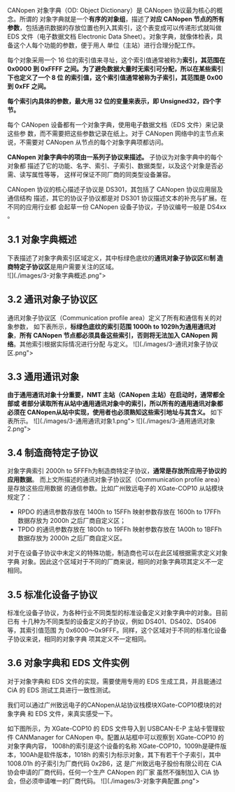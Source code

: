 CANopen 对象字典（OD: Object Dictionary）是 CANopen 协议最为核心的概念。所谓的
对象字典就是一个**有序的对象组**，描述了**对应 CANopen 节点的所有参数**，包括通讯数据的存放位置也列入其索引，这个表变成可以传递形式就叫做 EDS 文件（电子数据文档
Electronic Data Sheet）。对象字典，就像体检表，具备这个人每个功能的参数，便于用人
单位（主站）进行合理分配工作。  

每个对象采用一个 16 位的索引值来寻址，这个索引值通常被称为**索引，其范围在 0x0000
到 0xFFFF 之间。为了避免数据大量时无索引可分配，所以在某些索引下也定义了一个 8 位
的索引值，这个索引值通常被称为子索引，其范围是 0x00 到 0xFF 之间。**  

**每个索引内具体的参数，最大用 32 位的变量来表示，即 Unsigned32，四个字节。**  

每个 CANopen 设备都有一个对象字典，使用电子数据文档（EDS 文件）来记录这些参
数，而不需要把这些参数记录在纸上。对于 CANopen 网络中的主节点来说，不需要对
CANopen 从节点的每个对象字典项都访问。  

**CANopen 对象字典中的项由一系列子协议来描述。** 子协议为对象字典中的每个对象都
描述了它的功能、名字、索引、子索引、数据类型，以及这个对象是否必需、读写属性等等，
这样可保证不同厂商的同类型设备兼容。  

CANopen 协议的核心描述子协议是 DS301，其包括了 CANopen 协议应用层及通信结构
描述，其它的协议子协议都是对 DS301 协议描述文本的补充与扩展。在不同的应用行业都
会起草一份 CANopen 设备子协议，子协议编号一般是 DS4xx 。

## 3.1 对象字典概述

下表描述了对象字典索引区域定义，其中标绿色底纹的**通讯对象子协议区**和**制
造商特定子协议区**是用户需要关注的区域。  
![](./images/3-对象字典概述.png"></div>

## 3.2 通讯对象子协议区

通讯对象子协议区（Communication profile area）定义了所有和通信有关的对象参数，
如下表所示，**标绿色底纹的索引范围 1000h to 1029h为通用通讯对象**，**所有 CANopen 节点都必须具备这些索引，否则将无法加入 CANopen 网络**。其他索引根据实际情况进行分配
与定义。
![](./images/3-通讯对象子协议区.png"></div>

## 3.3 通用通讯对象

**由于通用通讯对象十分重要，NMT 主站（CANopen 主站）在启动时，通常都全部或
者部分读取所有从站中通用通讯对象中的索引，所以所有的通用通讯对象都必须在
CANopen从站中实现，使用者也必须熟知这些索引地址与其含义。** 如下表所示。
![](./images/3-通用通讯对象1.png"></div>
![](./images/3-通用通讯对象2.png"></div>

## 3.4 制造商特定子协议
对象字典索引 2000h to 5FFFh为制造商特定子协议，**通常是存放所应用子协议的应用数据**。
而上文所描述的通讯对象子协议区（Communication profile area）是存放这些应用数据
的通信参数。比如广州致远电子的 XGate-COP10 从站模块规定了：
- RPDO 的通讯参数存放在 1400h to 15FFh 映射参数存放在 1600h to 17FFh 数据存放为
2000h 之后厂商自定义区；
- TPDO 的通讯参数存放在 1800h to 19FFh 映射参数存放在 1A00h to 1BFFh 数据存放为
2000h 之后厂商自定义区。

对于在设备子协议中未定义的特殊功能，制造商也可以在此区域根据需求定义对象字典
对象。因此这个区域对于不同的厂商来说，相同的对象字典项其定义不一定相同。

## 3.5 标准化设备子协议
标准化设备子协议，为各种行业不同类型的标准设备定义对象字典中的对象。目前已有
十几种为不同类型的设备定义的子协议，例如 DS401、DS402、DS406 等，其索引值范围
为 0x6000～0x9FFF。同样，这个区域对于不同的标准化设备子协议来说，相同的对象字典
项其定义不一定相同。

## 3.6 对象字典和 EDS 文件实例
对于对象字典和 EDS 文件的实现，需要使用专用的 EDS 生成工具，并且能通过 CiA 的
EDS 测试工具进行一致性测试。  

我们可以通过广州致远电子的CANopen从站协议栈模块XGate-COP10模块的对象字典
和 EDS 文件，来真实感受一下。  

如下图所示，为 XGate-COP10 的 EDS 文件导入到 USBCAN-E-P 主站卡管理软件
CANManager for CANopen 中。配置从站框中可以观察到 XGate-COP10 的对象字典内容，
1008h的索引是这个设备的名称 XGate-COP10，1009h是硬件版本，100Ah是软件版本，1018h
的索引为标示对象，其下有若干个子索引，其中 1008.01h 的子索引为厂商代码 0x2B6，这
是广州致远电子股份有限公司在 CiA 协会申请的厂商代码，任何一个生产 CANopen 的厂家
虽然不强制加入 CiA 协会，但必须申请唯一的厂商代码。
![](./images/3-对象字典配置.png"></div>